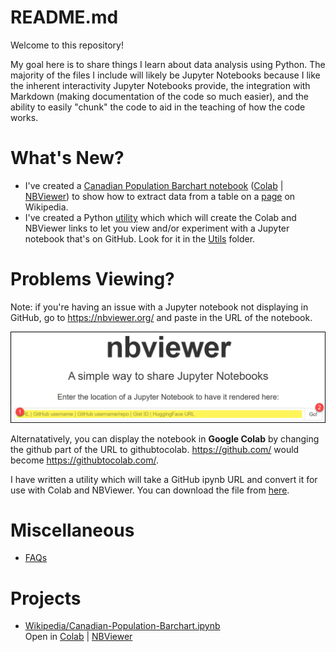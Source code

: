 # README.md

Welcome to this repository! 

My goal here is to share things I learn about data analysis using Python. The majority of the files I include will likely be Jupyter Notebooks because I like the inherent interactivity Jupyter Notebooks provide, the integration with Markdown (making documentation of the code so much easier), and the ability to easily "chunk" the code to aid in the teaching of how the code works.

# What's New? 

+ I've created a [Canadian Population Barchart notebook](Wikipedia/Canadian-Population-Barchart.ipynb) ([Colab](https://githubtocolab.com/pbeens/Data-Analysis/blob/main/Wikipedia/Canadian-Population-Barchart.ipynb) | [NBViewer](https://nbviewer.org/github/pbeens/Data-Analysis/blob/main/Wikipedia/Canadian-Population-Barchart.ipynb)) to show how to extract data from a table on a [page](https://en.wikipedia.org/wiki/Population_of_Canada_by_province_and_territory) on Wikipedia. 
+ I've created a Python [utility](Utils/github-to-nbviewer-and-colab-links.py) which which will create the Colab and NBViewer links to let you view and/or experiment with a Jupyter notebook that's on GitHub. Look for it in the [Utils](Utils) folder.

# Problems Viewing?

Note: if you're having an issue with a Jupyter notebook not displaying in GitHub, go to https://nbviewer.org/ and paste in the URL of the notebook. 

![nbviewer screenshot](images/nbviewer.png)

Alternatatively, you can display the notebook in **Google Colab** by changing the github part of the URL to githubtocolab. https://github.com/ would become https://githubtocolab.com/. 

I have written a utility which will take a GitHub ipynb URL and convert it for use with Colab and NBViewer. You can download the file from [here](Utils/github-to-nbviewer-and-colab-links.py).

# Miscellaneous 

+ [FAQs](FAQ.md)

# Projects 

+ [Wikipedia/Canadian-Population-Barchart.ipynb](Wikipedia/Canadian-Population-Barchart.ipynb)<br>Open in [Colab](https://githubtocolab.com/pbeens/Data-Analysis/blob/main/Wikipedia/Canadian-Population-Barchart.ipynb) | [NBViewer](https://nbviewer.org/github/pbeens/Data-Analysis/blob/main/Wikipedia/Canadian-Population-Barchart.ipynb)
